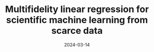 ---
title: "Multifidelity linear regression for scientific machine learning from scarce data"
collection: publications
permalink:
excerpt:
date: 2024-03-14
venue: 'arXiv'
paperurl: 'https://doi.org/10.48550/arXiv.2403.08627'
---